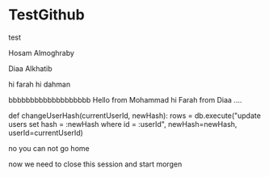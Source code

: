 
# TestGithub
test



Hosam Almoghraby

Diaa Alkhatib

hi farah
hi dahman

bbbbbbbbbbbbbbbbbbb
Hello from Mohammad
hi Farah from Diaa ....


def changeUserHash(currentUserId, newHash):
    rows = db.execute("update  users set hash = :newHash where id = :userId",
                      newHash=newHash, userId=currentUserId)

no you can not go home


now we need to close this session
and start morgen


